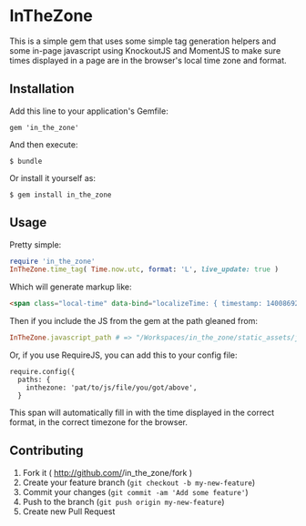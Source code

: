 # InTheZone

This is a simple gem that uses some simple tag generation helpers and some in-page javascript using KnockoutJS and MomentJS to make sure times displayed in a page are in the browser's local time zone and format.

## Installation

Add this line to your application's Gemfile:

    gem 'in_the_zone'

And then execute:

    $ bundle

Or install it yourself as:

    $ gem install in_the_zone

## Usage

Pretty simple:

```ruby
require 'in_the_zone'
InTheZone.time_tag( Time.now.utc, format: 'L', live_update: true )
```

Which will generate markup like:

```html
<span class="local-time" data-bind="localizeTime: { timestamp: 1400869278, format: 'L', live_update: true }"></span>
```

Then if you include the JS from the gem at the path gleaned from:

```ruby
InTheZone.javascript_path # => "/Workspaces/in_the_zone/static_assets/javascripts/inthezone.js"
```

Or, if you use RequireJS, you can add this to your config file:

```
require.config({
  paths: {
    inthezone: 'pat/to/js/file/you/got/above',
  }
```

This span will automatically fill in with the time displayed in the correct format, in the correct timezone for the browser.

## Contributing

1. Fork it ( http://github.com/<my-github-username>/in_the_zone/fork )
2. Create your feature branch (`git checkout -b my-new-feature`)
3. Commit your changes (`git commit -am 'Add some feature'`)
4. Push to the branch (`git push origin my-new-feature`)
5. Create new Pull Request
